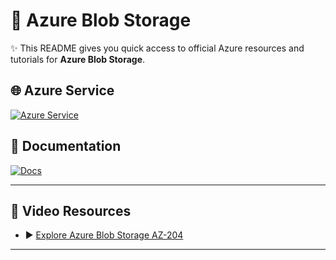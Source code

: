 # 🚀 Azure Blob Storage

✨ This README gives you quick access to official Azure resources and tutorials for **Azure Blob Storage**.

## 🌐 Azure Service
[![Azure Service](https://img.shields.io/badge/Azure-Service-blue?logo=microsoft-azure)](https://azure.microsoft.com/en-us/products/storage/blobs/?msockid=367e7318f2246aa42dbf67d1f32c6b82)

## 📖 Documentation
[![Docs](https://img.shields.io/badge/Docs-Azure%20Blob%20Storage-success?logo=microsoft-azure)](https://learn.microsoft.com/en-us/azure/storage/blobs/)

---

## 🎥 Video Resources
- ▶️ [Explore Azure Blob Storage AZ-204](https://www.youtube.com/watch?v=Vi11tPMrlcw)  

---
